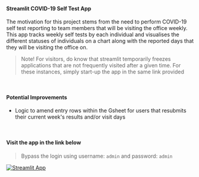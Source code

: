 #### Streamlit COVID-19 Self Test App

The motivation for this project stems from the need to perform COVID-19 self test reporting to team members that will be visiting the office weekly.
This app tracks weekly self tests by each individual and visualises the different statuses of individuals on a chart along with the reported days that they will be visiting the office on.

> Note! For visitors, do know that streamlit temporarily freezes applications that are not frequently visited after a given time. For these instances, simply start-up the app in the same link provided

<br>

#### Potential Improvements

- Logic to amend entry rows within the Gsheet for users that resubmits their current week's results and/or visit days

<br>

#### Visit the app in the link below

> Bypass the login using username: `admin` and password: `admin`

[![Streamlit App](https://static.streamlit.io/badges/streamlit_badge_black_white.svg)](https://share.streamlit.io/adriant19/streamlit-covid-selftest/main)
